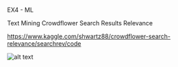 EX4 - ML 

Text Mining
Crowdflower Search Results Relevance

https://www.kaggle.com/shwartz88/crowdflower-search-relevance/searchrev/code

![alt text]("https://raw.githubusercontent.com/ShwartzAdam/EX4_ML/master/bm-code.png")
